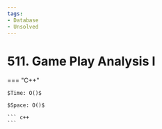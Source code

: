 ```yaml
---
tags:
- Database
- Unsolved
---
```



# 511. Game Play Analysis I

=== "C++"

    $Time: O()$

    $Space: O()$

    ``` c++
    ```
